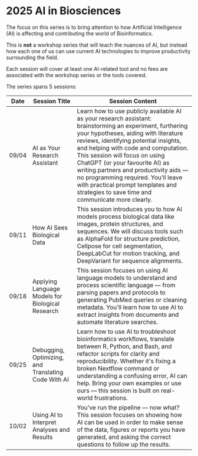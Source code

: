# 2025 AI in Biosciences

The focus on this series is to bring attention to how Artificial Intelligence (AI) is affecting and contributing the world of Bioinformatics.

This is **not** a workshop series that will teach the nuances of AI, but instead how each one of us can use current AI technologies to improve productivity surrounding the field.

Each session will cover at least one AI-related tool and no fees are associated with the workshop series or the tools covered.

The series spans 5 sessions:

| Date | Session Title | Session Content | 
| --- | --- | --- |
| 09/04 | AI as Your Research Assistant | Learn how to use publicly available AI as your research assistant: brainstorming an experiment, furthering your hypotheses, aiding with literature reviews, identifying potential insights, and helping with code and computation. This session will focus on using ChatGPT (or your favourite AI) as writing partners and productivity aids — no programming required. You’ll leave with practical prompt templates and strategies to save time and communicate more clearly. |
| 09/11 | How AI Sees Biological Data | This session introduces you to how AI models process biological data like images, protein structures, and sequences. We will discuss tools such as AlphaFold for structure prediction, Cellpose for cell segmentation,  DeepLabCut for motion tracking, and DeepVariant for sequence alignments. |
| 09/18 | Applying Language Models for Biological Research | This session focuses on using AI language models to understand and process scientific language — from parsing papers and protocols to generating PubMed queries or cleaning metadata. You'll learn how to use AI to extract insights from documents and automate literature searches. |
| 09/25 | Debugging, Optimizing, and Translating Code With AI | Learn how to use AI to troubleshoot bioinformatics workflows, translate between R, Python, and Bash, and refactor scripts for clarity and reproducibility. Whether it's fixing a broken Nextflow command or understanding a confusing error, AI can help. Bring your own examples or use ours — this session is built on real-world frustrations. | 
| 10/02 | Using AI to Interpret Analyses and Results | You’ve run the pipeline — now what? This session focuses on showing how AI can be used in order to make sense of the data, figures or reports you have generated, and asking the correct questions to follow up the results. |

